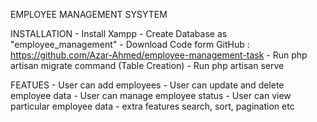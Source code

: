 EMPLOYEE MANAGEMENT SYSYTEM

INSTALLATION
    - Install Xampp
    - Create Database as "employee_management"
    - Download Code form GitHub : https://github.com/Azar-Ahmed/employee-management-task
    - Run  php artisan migrate command (Table Creation)
    - Run php artisan serve

FEATUES
    - User can add employees
    - User can update and delete employee data
    - User can manage employee status
    - User can view particular employee data
    - extra features search, sort, pagination etc    